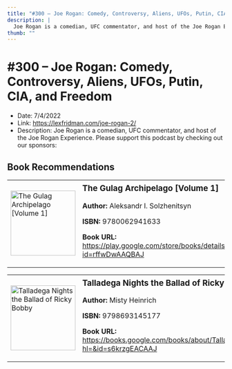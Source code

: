 ```yaml
---
title: "#300 – Joe Rogan: Comedy, Controversy, Aliens, UFOs, Putin, CIA, and Freedom"
description: |
  Joe Rogan is a comedian, UFC commentator, and host of the Joe Rogan Experience. Please support this podcast by checking out our sponsors:"
thumb: ""
---
```


# #300 – Joe Rogan: Comedy, Controversy, Aliens, UFOs, Putin, CIA, and Freedom

  - Date: 7/4/2022
  - Link: https://lexfridman.com/joe-rogan-2/
  - Description: Joe Rogan is a comedian, UFC commentator, and host of the Joe Rogan Experience. Please support this podcast by checking out our sponsors:

## Book Recommendations

<table style="border: none;"><tr style="border: none;"><td style="border: none;"><img src="https://books.google.com/books/content?id=rffwDwAAQBAJ&printsec=frontcover&img=1&zoom=1&edge=curl&source=gbs_api" alt="The Gulag Archipelago [Volume 1]" width="150" style="vertical-align: top;"></td><td style="border: none; vertical-align: top;"><h3 style='margin-top: 5'>The Gulag Archipelago [Volume 1]</h3><p><strong>Author:</strong> Aleksandr I. Solzhenitsyn</p><p><strong>ISBN:</strong> 9780062941633</p><p><strong>Book URL:</strong> <a href="https://play.google.com/store/books/details?id=rffwDwAAQBAJ">https://play.google.com/store/books/details?id=rffwDwAAQBAJ</a></p></td></tr></table>
<table style="border: none;"><tr style="border: none;"><td style="border: none;"><img src="None" alt="Talladega Nights the Ballad of Ricky Bobby" width="150" style="vertical-align: top;"></td><td style="border: none; vertical-align: top;"><h3 style='margin-top: 5'>Talladega Nights the Ballad of Ricky Bobby</h3><p><strong>Author:</strong> Misty Heinrich</p><p><strong>ISBN:</strong> 9798693145177</p><p><strong>Book URL:</strong> <a href="https://books.google.com/books/about/Talladega_Nights_the_Ballad_of_Ricky_Bob.html?hl=&id=s6krzgEACAAJ">https://books.google.com/books/about/Talladega_Nights_the_Ballad_of_Ricky_Bob.html?hl=&id=s6krzgEACAAJ</a></p></td></tr></table>
